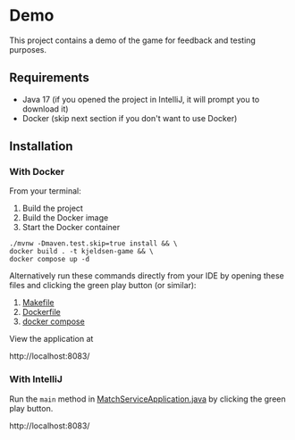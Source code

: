 # Demo

This project contains a demo of the game for feedback and testing purposes.

## Requirements

- Java 17 (if you opened the project in IntelliJ, it will prompt you to download it)
- Docker (skip next section if you don't want to use Docker)

## Installation

### With Docker

From your terminal:

1. Build the project
2. Build the Docker image
3. Start the Docker container

```console
./mvnw -Dmaven.test.skip=true install && \
docker build . -t kjeldsen-game && \
docker compose up -d
```

Alternatively run these commands directly from your IDE by opening these files and clicking the
green play button (or similar):

1. [Makefile](./Makefile)
2. [Dockerfile](./Dockerfile)
3. [docker compose](./docker-compose.yml)

View the application at

http://localhost:8083/

### With IntelliJ

Run the `main` method
in [MatchServiceApplication.java](./src/main/java/com/kjeldsen/match/MatchServiceApplication.java)
by clicking the green play button.

http://localhost:8083/
